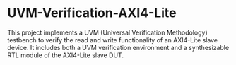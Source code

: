 # UVM-Verification-AXI4-Lite
This project implements a UVM (Universal Verification Methodology) testbench to verify the read and write functionality of an AXI4-Lite slave device. It includes both a UVM verification environment and a synthesizable RTL module of the AXI4-Lite slave DUT.
